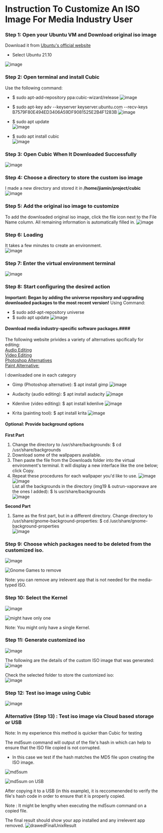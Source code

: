 # Instruction To Customize An ISO Image For Media Industry User
### Step 1: Open your Ubuntu VM and Download original iso image 
Download it from [Ubuntu's official website](https://ubuntu.com/download/desktop)
- Select Ubuntu 21.10

![image](https://user-images.githubusercontent.com/82058058/166126775-a8bbbc04-d8de-4d8b-bac4-3eb44304dc8d.png)

### Step 2: Open terminal and install Cubic
Use the following command:
- $ sudo apt-add-repository ppa:cubic-wizard/release
![image](https://user-images.githubusercontent.com/82058058/166126975-340b1262-c827-406d-84a2-4550251787f7.png)

- $ sudo apt-key adv --keyserver keyserver.ubuntu.com --recv-keys B7579F80E494ED3406A59DF9081525E2B4F1283B
![image](https://user-images.githubusercontent.com/82058058/166126980-a4434585-c44f-4b52-8f68-ce418824bacd.png)

- $ sudo apt update   
![image](https://user-images.githubusercontent.com/82058058/166126989-f6d0f89e-96d6-44be-bf9f-15794478cd90.png)

- $ sudo apt install cubic  
![image](https://user-images.githubusercontent.com/82058058/166126997-bb1016f4-2263-4723-8575-1a4a93243f4f.png)

### Step 3: Open Cubic When It Downloaded Successfully
![image](https://user-images.githubusercontent.com/82058058/166127034-74e520a6-842f-4207-b8d7-fb9bdf21710f.png)

### Step 4: Choose a directory to store the custom iso image
I made a new directory and stored it in **/home/jiamin/project/cubic**     
![image](https://user-images.githubusercontent.com/82058058/166127052-78111a50-962d-4ac5-aa22-9f4b57a48490.png)

### Step 5: Add the original iso image to customize
To add the downloaded original iso image, click the file icon next to the File Name column. All remaining information is automatically filled in.
![image](https://user-images.githubusercontent.com/82058058/166127087-f4742ed1-b323-42ed-95ee-b9d24b2506e0.png)

### Step 6: Loading
It takes a few minutes to create an environment.  
![image](https://user-images.githubusercontent.com/82058058/166127098-5cc96b86-89dd-416e-98ea-c01710b934d6.png)

### Step 7: Enter the virtual environment terminal 
![image](https://user-images.githubusercontent.com/82058058/166127114-57b5cdae-d4e1-43e5-9c0c-a8708030f4bf.png)

### Step 8: Start configuring the desired action 
**Important: Began by adding the universe repository and upgrading downloaded packages to the most recent version!**
Using Command: 
- $ sudo add-apt-repository universe
- $ sudo apt update
![image](https://user-images.githubusercontent.com/82058058/166127148-98dbce61-1be0-40c0-9204-5340199410a4.png)

#### Download media industry-specific software packages.####  
The following website privides a variety of alternatives spcifically for editing:   
[Audio Editing](https://linuxhint.com/audio_editing_music_making_software_linux/)  
[Video Editing](https://itsfoss.com/best-video-editing-software-linux/)  
[Photoshop Alternatives](https://sourcedigit.com/24367-photoshop-alternative-for-ubuntu-linux/)  
[Paint Alternative:](https://www.makeuseof.com/best-paint-alternatives-for-linux/)

I downloaded one in each category
- Gimp (Photoshop alternative): $ apt install gimp 
![image](https://user-images.githubusercontent.com/82058058/166127540-28a44f1d-4b50-4fea-b38c-03fea95748e7.png)

- Audacity (audio editing): $ apt install audacity 
![image](https://user-images.githubusercontent.com/82058058/166127611-322c2fc0-cc98-400c-bd13-74daef551189.png)

- Kdenlive (video editing): $ apt install kdenlive 
![image](https://user-images.githubusercontent.com/82058058/166127614-11b93154-01e4-4e7d-9d73-01bacedcf1ae.png)

- Krita (painting tool): $ apt install krita
![image](https://user-images.githubusercontent.com/82058058/166127620-29d1e27f-ebb4-4baf-b045-19ffc450f9cc.png)

#### Optional: Provide background options ####
**First Part**
1. Change the directory to /usr/share/backgrounds: $ cd /usr/share/backgrounds
2. Download some of the wallpapers available. 
3. Then paste the file from the Downloads folder into the virtual environment's terminal. It will display a new interface like the one below; click Copy.
4. Repeat these procedures for each wallpaper you'd like to use.
![image](https://user-images.githubusercontent.com/82058058/166127667-0d4eff67-0b1f-4f5f-a012-0f2dc1011edc.png) 
![image](https://user-images.githubusercontent.com/82058058/166127676-45fb1382-7d6c-432a-95ce-0cc8eb36d037.png)     
List all the backgrounds in the directory (img19 & outrun-vaporwave are the ones I added): $ ls usr/share/backgrounds  
![image](https://user-images.githubusercontent.com/82058058/166127694-f4dfed1f-0912-4cc6-bfdd-64a20ba393ca.png)

**Second Part**
1. Same as the first part, but in a different directory. Change directory to /usr/share/gnome-background-properties: $ cd /usr/share/gnome-background-properties  
![image](https://user-images.githubusercontent.com/82058058/166127743-1ea5e863-bc6d-4192-8781-bdfc8f40a54d.png)

### Step 9: Choose which packages need to be deleted from the customized iso. 
![image](https://user-images.githubusercontent.com/82058058/166127802-781a3b7d-840a-4385-9951-3a0b2506b925.png)

![Gnome Games to remove](https://user-images.githubusercontent.com/82055017/166335129-8af88103-d847-4b93-8a20-33730dce74c1.PNG)

Note: you can remove any irelevent app that is not needed for the media-typed ISO.

### Step 10: Select the Kernel
![image](https://user-images.githubusercontent.com/82058058/166127815-b54aec1a-7815-434e-a370-1a72574f86d6.png)

![might have only one](https://user-images.githubusercontent.com/82055017/166335355-2597b812-37f8-4f11-9b7a-d2d0516522d1.PNG)

Note: You might only have a single Kernel.

### Step 11: Generate customized iso   
![image](https://user-images.githubusercontent.com/82058058/166127832-06dce1ba-c5e3-4da4-83ba-832e9b76dd21.png)

The following are the details of the custom ISO image that was generated:  
![image](https://user-images.githubusercontent.com/82058058/166127850-383e60b5-6fa2-48d9-b0c5-7eb323e127b5.png)

Check the selected folder to store the customized iso:   
![image](https://user-images.githubusercontent.com/82058058/166127856-4657979e-e7b7-43eb-9257-92fa2ce3246e.png)

### Step 12: Test iso image using Cubic  
![image](https://user-images.githubusercontent.com/82058058/166127896-cb60663c-c552-4c92-a313-334cc9d1871b.png)
  
### Alternative (Step 13) : Test iso image via Cloud based storage or USB

Note: In my experience this method is quicker than Cubic for testing

The md5sum command will output of the file's hash in which can help to ensure that the ISO file copied is not corrupted.
- In this case we test if the hash matches the MD5 file upon creating the ISO image.

![md5sum](https://user-images.githubusercontent.com/82055017/166335553-e9830513-9cd1-4e98-9f3a-7e4004daf272.PNG)

![md5sum on USB](https://user-images.githubusercontent.com/82055017/166336185-b831d1b1-1d1a-415b-ab16-eb99a6be0b5d.PNG)

After copying it to a USB (in this example), it is reccomenended to verify the file's hash code in order to ensure that it is properly copied.

Note : It might be lengthy when executing the md5sum command on a copied file.

The final result should show your app installed and any irrelevent app removed.
![drawedFinalUnixResult](https://user-images.githubusercontent.com/82055017/166336526-7256011c-1423-4aae-b385-fd99a9106315.jpg)


##
